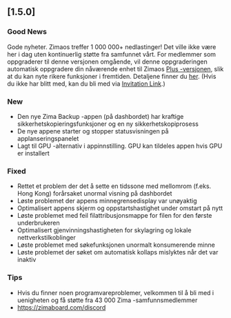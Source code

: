 ## [1.5.0]
### Good News
Gode ​​nyheter. Zimaos treffer 1 000 000+ nedlastinger! Det ville ikke være her i dag uten kontinuerlig støtte fra samfunnet vårt. For medlemmer som oppgraderer til denne versjonen omgående, vil denne oppgraderingen automatisk oppgradere din nåværende enhet til Zimaos [Plus -versjonen](https://www.zimaspace.com/zimaos/pricing), slik at du kan nyte rikere funksjoner i fremtiden. Detaljene finner du [her](https://discord.com/channels/884667213326463016/888269879206100992/1420036155432505404). (Hvis du ikke har blitt med, kan du bli med via [Invitation Link](https://www.zimaboard.com/discord).)
### New
- Den nye Zima Backup -appen (på dashbordet) har kraftige sikkerhetskopieringsfunksjoner og en ny sikkerhetskopiprosess
- De nye appene starter og stopper statusvisningen på applanseringspanelet
- Lagt til GPU -alternativ i appinnstilling. GPU kan tildeles appen hvis GPU er installert
### Fixed
- Rettet et problem der det å sette en tidssone med mellomrom (f.eks. Hong Kong) forårsaket unormal visning på dashbordet
- Løste problemet der appens minnegrensedisplay var unøyaktig
- Optimalisert appens skjerm og oppstartshastighet under omstart på nytt
- Løste problemet med feil filattribusjonsmappe for filen for den første underbrukeren
- Optimalisert gjenvinningshastigheten for skylagring og lokale nettverkstilkoblinger
- Løste problemet med søkefunksjonen unormalt konsumerende minne
- Løste problemet der søket om automatisk kollaps mislyktes når det var inaktiv
### Tips
- Hvis du finner noen programvareproblemer, velkommen til å bli med i uenigheten og få støtte fra 43 000 Zima -samfunnsmedlemmer
- <a href = "https://zimaboard.com/discord" target = "_ blank" style = "color: blue"> https://zimaboard.com/discord </a>
